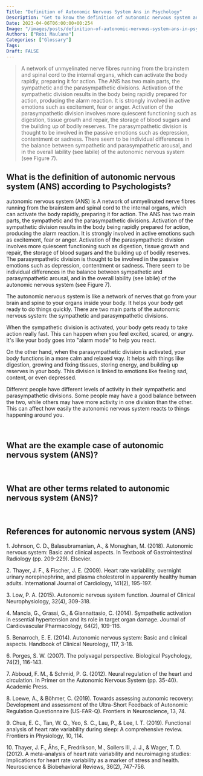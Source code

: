 ```yaml
---
Title: "Definition of Autonomic Nervous System Ans in Psychology"
Description: "Get to know the definition of autonomic nervous system ans according to psychologists."
Date: 2023-04-06T06:00:00+00:254
Image: "/images/posts/definition-of-autonomic-nervous-system-ans-in-psychology.jpg"
Authors: ["Robi Maulana"]
Categories: ["Glossary"]
Tags: 
Draft: FALSE
---
```





> A network of unmyelinated nerve fibres running from the brainstem and spinal cord to the internal organs, which can activate the body rapidly, preparing it for action. The ANS has two main parts, the sympathetic and the parasympathetic divisions. Activation of the sympathetic division results in the body being rapidly prepared for action, producing the alarm reaction. It is strongly involved in active emotions such as excitement, fear or anger. Activation of the parasympathetic division involves more quiescent functioning such as digestion, tissue growth and repair, the storage of blood sugars and the building up of bodily reserves. The parasympathetic division is thought to be involved in the passive emotions such as depression, contentment or sadness. There seem to be individual differences in the balance between sympathetic and parasympathetic arousal, and in the overall lability (see labile) of the autonomic nervous system (see Figure 7).

## What is the definition of autonomic nervous system (ANS) according to Psychologists?

autonomic nervous system (ANS) is A network of unmyelinated nerve fibres running from the brainstem and spinal cord to the internal organs, which can activate the body rapidly, preparing it for action. The ANS has two main parts, the sympathetic and the parasympathetic divisions. Activation of the sympathetic division results in the body being rapidly prepared for action, producing the alarm reaction. It is strongly involved in active emotions such as excitement, fear or anger. Activation of the parasympathetic division involves more quiescent functioning such as digestion, tissue growth and repair, the storage of blood sugars and the building up of bodily reserves. The parasympathetic division is thought to be involved in the passive emotions such as depression, contentment or sadness. There seem to be individual differences in the balance between sympathetic and parasympathetic arousal, and in the overall lability (see labile) of the autonomic nervous system (see Figure 7).

The autonomic nervous system is like a network of nerves that go from your brain and spine to your organs inside your body. It helps your body get ready to do things quickly. There are two main parts of the autonomic nervous system: the sympathetic and parasympathetic divisions.

When the sympathetic division is activated, your body gets ready to take action really fast. This can happen when you feel excited, scared, or angry. It's like your body goes into "alarm mode" to help you react.

On the other hand, when the parasympathetic division is activated, your body functions in a more calm and relaxed way. It helps with things like digestion, growing and fixing tissues, storing energy, and building up reserves in your body. This division is linked to emotions like feeling sad, content, or even depressed.

Different people have different levels of activity in their sympathetic and parasympathetic divisions. Some people may have a good balance between the two, while others may have more activity in one division than the other. This can affect how easily the autonomic nervous system reacts to things happening around you.

 

## What are the example case of autonomic nervous system (ANS)?

 

## What are other terms related to autonomic nervous system (ANS)?

 

## References for autonomic nervous system (ANS)

1\. Johnson, C. D., Balasubramanian, A., & Monaghan, M. (2018). Autonomic nervous system: Basic and clinical aspects. In Textbook of Gastrointestinal Radiology (pp. 209-229). Elsevier.

2\. Thayer, J. F., & Fischer, J. E. (2009). Heart rate variability, overnight urinary norepinephrine, and plasma cholesterol in apparently healthy human adults. International Journal of Cardiology, 141(2), 195-197.

3\. Low, P. A. (2015). Autonomic nervous system function. Journal of Clinical Neurophysiology, 32(4), 309-318.

4\. Mancia, G., Grassi, G., & Giannattasio, C. (2014). Sympathetic activation in essential hypertension and its role in target organ damage. Journal of Cardiovascular Pharmacology, 64(2), 109-116.

5\. Benarroch, E. E. (2014). Autonomic nervous system: Basic and clinical aspects. Handbook of Clinical Neurology, 117, 3-18.

6\. Porges, S. W. (2007). The polyvagal perspective. Biological Psychology, 74(2), 116-143.

7\. Abboud, F. M., & Schmid, P. G. (2012). Neural regulation of the heart and circulation. In Primer on the Autonomic Nervous System (pp. 35-40). Academic Press.

8\. Loewe, A., & Böhmer, C. (2019). Towards assessing autonomic recovery: Development and assessment of the Ultra-Short Feedback of Autonomic Regulation Questionnaire (US-FAR-Q). Frontiers in Neuroscience, 13, 74.

9\. Chua, E. C., Tan, W. Q., Yeo, S. C., Lau, P., & Lee, I. T. (2019). Functional analysis of heart rate variability during sleep: A comprehensive review. Frontiers in Physiology, 10, 114.

10\. Thayer, J. F., Åhs, F., Fredrikson, M., Sollers III, J. J., & Wager, T. D. (2012). A meta-analysis of heart rate variability and neuroimaging studies: Implications for heart rate variability as a marker of stress and health. Neuroscience & Biobehavioral Reviews, 36(2), 747-756.
